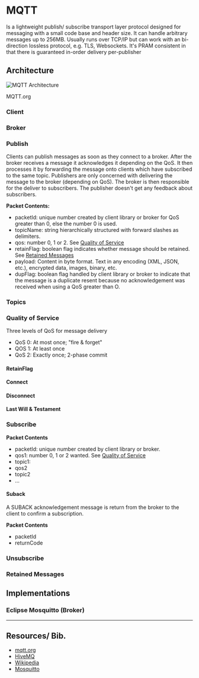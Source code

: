 # MQTT

Is a lightweight publish/ subscribe transport layer protocol designed for messaging with a small code base and header size. It can handle arbitrary messages up to 256MB. Usually runs over TCP/IP but can work with an bi-direction lossless protocol, e.g. TLS, Websockets. It's PRAM consistent in that there is guaranteed in-order delivery per-publisher

## Architecture

![MQTT Architecture](../Networking/assests/mqtt-publish-subscribe.png)

MQTT.org

### Client

### Broker



### Publish

Clients can publish messages as soon as they connect to a broker. After the broker receives a message it acknowledges it depending on the QoS. It then processes it by forwarding the message onto clients which have subscribed to the same topic. Publishers are only concerned with delivering the message to the broker (depending on QoS). The broker is then responsible for the deliver to subscribers. The publisher doesn't get any feedback about subscribers.

**Packet Contents:**
- packetId: unique number created by client library or broker for QoS greater than 0, else the number 0 is used. 
- topicName: string hierarchically structured with forward slashes as delimiters.
- qos: number 0, 1 or 2. See [Quality of Service](#quality-of-service)
- retainFlag: boolean flag indicates whether message should be retained. See [Retained Messages](#retained-messages)
- payload: Content in byte format. Text in any encoding (XML, JSON, etc.), encrypted data, images, binary, etc.
- dupFlag: boolean flag handled by client library or broker to indicate that the message is a duplicate resent because no acknowledgement was received when using a QoS greater than O. 



### Topics

### Quality of Service

Three levels of QoS for message delivery

- QoS 0: At most once; "fire & forget"
- QOS 1: At least once
- QoS 2: Exactly once; 2-phase commit

#### RetainFlag

#### Connect

#### Disconnect

#### Last Will & Testament

### Subscribe
 
**Packet Contents**
- packetId: unique number created by client library or broker. 
- qos1: number 0, 1 or 2 wanted. See [Quality of Service](#quality-of-service)
- topic1: 
- qos2
- topic2
- ...


#### Suback

A SUBACK acknowledgement message is return from the broker to the client to confirm a subscription. 

**Packet Contents**

- packetId
- returnCode

### Unsubscribe

### Retained Messages

## Implementations

### Eclipse Mosquitto (Broker) 

---

## Resources/ Bib.

- [mqtt.org](https://mqtt.org)
- [HiveMQ](https://www.hivemq.com/mqtt-essentials/)
- [Wikipedia](https://en.wikipedia.org/wiki/MQTT)
- [Mosquitto](https://mosquitto.org/)